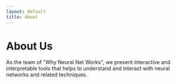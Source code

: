 ```yaml
---
layout: default
title: About
---
```


# About Us

As the team of "Why Neural Net Works", we present interactive and interpretable tools that helps to understand and interact with neural networks and related techniques.

